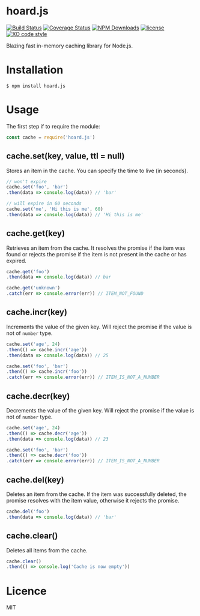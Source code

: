 # hoard.js
[![Build Status](https://travis-ci.org/saidM/hoard.js.svg?branch=master)](https://travis-ci.org/saidM/hoard.js) [![Coverage Status](https://coveralls.io/repos/github/saidM/hoard.js/badge.svg)](https://coveralls.io/github/saidM/hoard.js) [![NPM Downloads](https://img.shields.io/npm/dt/hoard.js.svg)](https://www.npmjs.com/package/hoard.js) [![license](https://img.shields.io/github/license/mashape/apistatus.svg)](https://github.com/saidM/hoard.js) [![XO code style](https://img.shields.io/badge/code_style-XO-5ed9c7.svg)](https://github.com/saidM/hoard.js)

Blazing fast in-memory caching library for Node.js.

# Installation

    $ npm install hoard.js
    
# Usage

The first step if to require the module:

```javascript
const cache = require('hoard.js')
```

## cache.set(key, value, ttl = null)

Stores an item in the cache. You can specify the time to live (in seconds).

```javascript
// won't expire
cache.set('foo', 'bar')
.then(data => console.log(data)) // 'bar'

// will expire in 60 seconds
cache.set('me', 'Hi this is me', 60)
.then(data => console.log(data)) // 'Hi this is me'
```

## cache.get(key)

Retrieves an item from the cache. It resolves the promise if the item was found or rejects the promise if the item is not present in the cache or has expired.

```javascript
cache.get('foo')
.then(data => console.log(data)) // bar

cache.get('unknown')
.catch(err => console.error(err)) // ITEM_NOT_FOUND
```

## cache.incr(key)

Increments the value of the given key. Will reject the promise if the value is not of `number` type.

```javascript
cache.set('age', 24)
.then(() => cache.incr('age'))
.then(data => console.log(data)) // 25

cache.set('foo', 'bar')
.then(() => cache.incr('foo'))
.catch(err => console.error(err)) // ITEM_IS_NOT_A_NUMBER
```

## cache.decr(key)

Decrements the value of the given key. Will reject the promise if the value is not of `number` type.

```javascript
cache.set('age', 24)
.then(() => cache.decr('age'))
.then(data => console.log(data)) // 23

cache.set('foo', 'bar')
.then(() => cache.decr('foo'))
.catch(err => console.error(err)) // ITEM_IS_NOT_A_NUMBER
```

## cache.del(key)

Deletes an item from the cache. If the item was successfully deleted, the promise resolves with the item value, otherwise it rejects the promise.

```javascript
cache.del('foo')
.then(data => console.log(data)) // 'bar'
```

## cache.clear()

Deletes all items from the cache.

```javascript
cache.clear()
.then(() => console.log('Cache is now empty'))
```

# Licence

MIT
